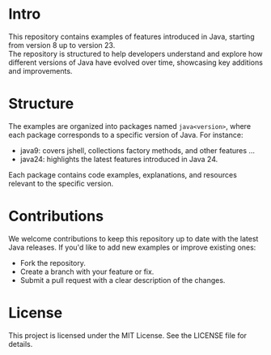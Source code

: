 # Intro

This repository contains examples of features introduced in Java, starting from version 8 up to version 23.   
The repository is structured to help developers understand and explore how different versions of Java have evolved over time, showcasing key additions and improvements.

# Structure
The examples are organized into packages named `java<version>`, where each package corresponds to a specific version of Java. For instance:
- java9: covers jshell, collections factory methods, and other features
...
- java24: highlights the latest features introduced in Java 24.

Each package contains code examples, explanations, and resources relevant to the specific version.

# Contributions

We welcome contributions to keep this repository up to date with the latest Java releases. 
If you'd like to add new examples or improve existing ones:
- Fork the repository.
- Create a branch with your feature or fix.
- Submit a pull request with a clear description of the changes.

# License
This project is licensed under the MIT License. See the LICENSE file for details.